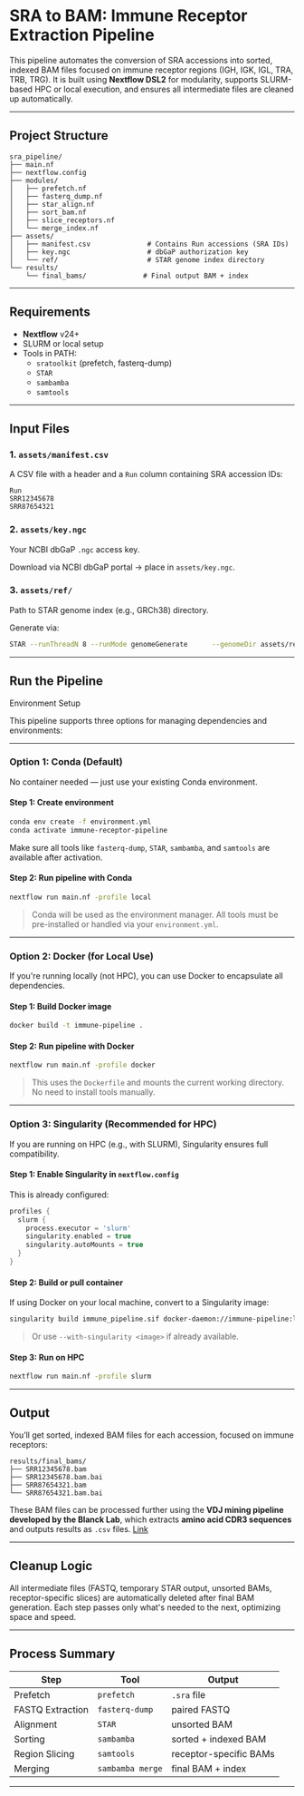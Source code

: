 # SRA to BAM: Immune Receptor Extraction Pipeline 

This pipeline automates the conversion of SRA accessions into sorted, indexed BAM files focused on immune receptor regions (IGH, IGK, IGL, TRA, TRB, TRG). It is built using **Nextflow DSL2** for modularity, supports SLURM-based HPC or local execution, and ensures all intermediate files are cleaned up automatically.

---

## Project Structure

```
sra_pipeline/
├── main.nf
├── nextflow.config
├── modules/
│   ├── prefetch.nf
│   ├── fasterq_dump.nf
│   ├── star_align.nf
│   ├── sort_bam.nf
│   ├── slice_receptors.nf
│   └── merge_index.nf
├── assets/
│   ├── manifest.csv              # Contains Run accessions (SRA IDs)
│   ├── key.ngc                   # dbGaP authorization key
│   └── ref/                      # STAR genome index directory
└── results/
    └── final_bams/              # Final output BAM + index
```

---

## Requirements

- **Nextflow** v24+
- SLURM or local setup
- Tools in PATH:
  - `sratoolkit` (prefetch, fasterq-dump)
  - `STAR`
  - `sambamba`
  - `samtools`

---

## Input Files

### 1. `assets/manifest.csv`

A CSV file with a header and a `Run` column containing SRA accession IDs:

```csv
Run
SRR12345678
SRR87654321
```

### 2. `assets/key.ngc`

Your NCBI dbGaP `.ngc` access key.

Download via NCBI dbGaP portal → place in `assets/key.ngc`.

### 3. `assets/ref/`

Path to STAR genome index (e.g., GRCh38) directory.

Generate via:

```bash
STAR --runThreadN 8 --runMode genomeGenerate      --genomeDir assets/ref      --genomeFastaFiles genome.fa      --sjdbGTFfile annotation.gtf      --sjdbOverhang 100
```

---

## Run the Pipeline

Environment Setup

This pipeline supports three options for managing dependencies and environments:

---

### Option 1: Conda (Default)
No container needed — just use your existing Conda environment.

#### Step 1: Create environment

```bash
conda env create -f environment.yml
conda activate immune-receptor-pipeline
```

Make sure all tools like `fasterq-dump`, `STAR`, `sambamba`, and `samtools` are available after activation.

#### Step 2: Run pipeline with Conda

```bash
nextflow run main.nf -profile local
```

> Conda will be used as the environment manager. All tools must be pre-installed or handled via your `environment.yml`.

---

### Option 2: Docker (for Local Use)

If you're running locally (not HPC), you can use Docker to encapsulate all dependencies.

#### Step 1: Build Docker image

```bash
docker build -t immune-pipeline .
```

#### Step 2: Run pipeline with Docker

```bash
nextflow run main.nf -profile docker
```

> This uses the `Dockerfile` and mounts the current working directory. No need to install tools manually.

---

### Option 3: Singularity (Recommended for HPC)

If you are running on HPC (e.g., with SLURM), Singularity ensures full compatibility.

#### Step 1: Enable Singularity in `nextflow.config`

This is already configured:

```groovy
profiles {
  slurm {
    process.executor = 'slurm'
    singularity.enabled = true
    singularity.autoMounts = true
  }
}
```

#### Step 2: Build or pull container

If using Docker on your local machine, convert to a Singularity image:

```bash
singularity build immune_pipeline.sif docker-daemon://immune-pipeline:latest
```

> Or use `--with-singularity <image>` if already available.

#### Step 3: Run on HPC

```bash
nextflow run main.nf -profile slurm
```

---
## Output

You’ll get sorted, indexed BAM files for each accession, focused on immune receptors:

```
results/final_bams/
├── SRR12345678.bam
├── SRR12345678.bam.bai
├── SRR87654321.bam
└── SRR87654321.bam.bai
```

These BAM files can be processed further using the **VDJ mining pipeline developed by the Blanck Lab**, which extracts **amino acid CDR3 sequences** and outputs results as `.csv` files. [Link](https://github.com/arpansahoo/vdj)

---

## Cleanup Logic

All intermediate files (FASTQ, temporary STAR output, unsorted BAMs, receptor-specific slices) are automatically deleted after final BAM generation. Each step passes only what's needed to the next, optimizing space and speed.

---

## Process Summary

| Step            | Tool            | Output                            |
|-----------------|-----------------|-----------------------------------|
| Prefetch        | `prefetch`      | `.sra` file                       |
| FASTQ Extraction| `fasterq-dump`  | paired FASTQ                      |
| Alignment       | `STAR`          | unsorted BAM                      |
| Sorting         | `sambamba`      | sorted + indexed BAM              |
| Region Slicing  | `samtools`      | receptor-specific BAMs            |
| Merging         | `sambamba merge`| final BAM + index                 |

---


